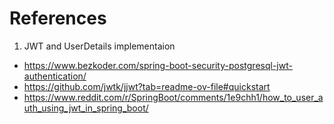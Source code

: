 # References

1. JWT and UserDetails implementaion
  - https://www.bezkoder.com/spring-boot-security-postgresql-jwt-authentication/
  - https://github.com/jwtk/jjwt?tab=readme-ov-file#quickstart
  - https://www.reddit.com/r/SpringBoot/comments/1e9chh1/how_to_user_auth_using_jwt_in_spring_boot/